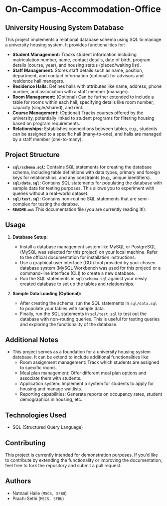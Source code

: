 # On-Campus-Accommodation-Office

## University Housing System Database

This project implements a relational database schema using SQL to manage a university housing system. It provides functionalities for:

* **Student Management:** Tracks student information including matriculation number, name, contact details, date of birth, program details (course, year), and housing status (placed/waiting list).
* **Staff Management:** Stores staff details such as name, position, department, and contact information (optional) for advisors and residence hall managers.
* **Residence Halls:** Defines halls with attributes like name, address, phone number, and association with a staff member (manager).
* **Room Management:** (Optional) Can be further extended to include a table for rooms within each hall, specifying details like room number, capacity (single/shared), and rent. 
* **Course Management:** (Optional) Tracks courses offered by the university, potentially linked to student programs for filtering housing based on program requirements.
* **Relationships:** Establishes connections between tables,  e.g., students can be assigned to a specific hall (many-to-one), and halls are managed by a staff member (one-to-many).

## Project Structure

* **`sql/schema.sql`:** Contains SQL statements for creating the database schema, including table definitions with data types, primary and foreign keys for relationships, and any constraints (e.g., unique identifiers).
* **`sql/data.sql`:** Contains SQL statements for populating the database with sample data for testing purposes. This allows you to experiment with queries without a real-world dataset.
* **`sql/test.sql`:** Contains non-routine SQL statements that are semi-complex for testing the databse.
* **`README.md`:** This documentation file (you are currently reading it!).

## Usage

1. **Database Setup:**
    * Install a database management system like MySQL or PostgreSQL (MySQL was selected for this project) on your local machine. Refer to the official documentation for installation instructions. 
    * Use a graphical user interface (GUI) tool provided by your chosen database system (MySQL Workbench was used for this project) or a command-line interface (CLI) to create a new database.
    * Run the SQL statements in `sql/schema.sql` against your newly created database to set up the tables and relationships.

2. **Sample Data Loading (Optional):**
    * After creating the schema, run the SQL statements in `sql/data.sql` to populate your tables with sample data. 
    * Finally, run the SQL statements in `sql/test.sql` to test out the database with non-routing queries. This is useful for testing queries and exploring the functionality of the database.

## Additional Notes

* This project serves as a foundation for a university housing system database. It can be extend to include additional functionalities like:
    * Room assignment management: Track which students are assigned to specific rooms.
    * Meal plan management: Offer different meal plan options and associate them with students.
    * Application system: Implement a system for students to apply for housing and manage waitlists.
    * Reporting capabilities: Generate reports on occupancy rates, student demographics in housing, etc.


## Technologies Used

* SQL (Structured Query Language)

## Contributing

This project is currently intended for demonstration purposes. If you'd like to contribute by extending the functionality or improving the documentation, feel free to fork the repository and submit a pull request.

## Authors

* Natnael Haile (`MSCS, SFBU`)
* Prachi Sethi (`MSCS, SFBU`)
